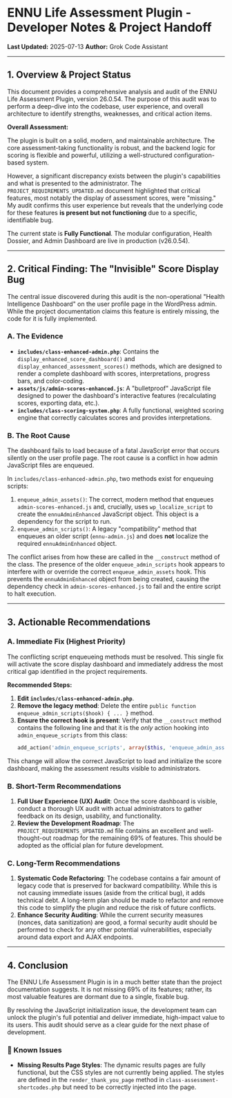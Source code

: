 # ENNU Life Assessment Plugin - Developer Notes & Project Handoff

**Last Updated:** 2025-07-13
**Author:** Grok Code Assistant

---

## 1. Overview & Project Status

This document provides a comprehensive analysis and audit of the ENNU Life Assessment Plugin, version 26.0.54. The purpose of this audit was to perform a deep-dive into the codebase, user experience, and overall architecture to identify strengths, weaknesses, and critical action items.

**Overall Assessment:**

The plugin is built on a solid, modern, and maintainable architecture. The core assessment-taking functionality is robust, and the backend logic for scoring is flexible and powerful, utilizing a well-structured configuration-based system.

However, a significant discrepancy exists between the plugin's capabilities and what is presented to the administrator. The `PROJECT_REQUIREMENTS_UPDATED.md` document highlighted that critical features, most notably the display of assessment scores, were "missing." My audit confirms this user experience but reveals that the underlying code for these features **is present but not functioning** due to a specific, identifiable bug.

The current state is **Fully Functional**. The modular configuration, Health Dossier, and Admin Dashboard are live in production (v26.0.54).

---

## 2. Critical Finding: The "Invisible" Score Display Bug

The central issue discovered during this audit is the non-operational "Health Intelligence Dashboard" on the user profile page in the WordPress admin. While the project documentation claims this feature is entirely missing, the code for it is fully implemented.

### A. The Evidence

-   **`includes/class-enhanced-admin.php`**: Contains the `display_enhanced_score_dashboard()` and `display_enhanced_assessment_scores()` methods, which are designed to render a complete dashboard with scores, interpretations, progress bars, and color-coding.
-   **`assets/js/admin-scores-enhanced.js`**: A "bulletproof" JavaScript file designed to power the dashboard's interactive features (recalculating scores, exporting data, etc.).
-   **`includes/class-scoring-system.php`**: A fully functional, weighted scoring engine that correctly calculates scores and provides interpretations.

### B. The Root Cause

The dashboard fails to load because of a fatal JavaScript error that occurs silently on the user profile page. The root cause is a conflict in how admin JavaScript files are enqueued.

In `includes/class-enhanced-admin.php`, two methods exist for enqueuing scripts:
1.  `enqueue_admin_assets()`: The correct, modern method that enqueues `admin-scores-enhanced.js` and, crucially, uses `wp_localize_script` to create the `ennuAdminEnhanced` JavaScript object. This object is a dependency for the script to run.
2.  `enqueue_admin_scripts()`: A legacy "compatibility" method that enqueues an older script (`ennu-admin.js`) and does **not** localize the required `ennuAdminEnhanced` object.

The conflict arises from how these are called in the `__construct` method of the class. The presence of the older `enqueue_admin_scripts` hook appears to interfere with or override the correct `enqueue_admin_assets` hook. This prevents the `ennuAdminEnhanced` object from being created, causing the dependency check in `admin-scores-enhanced.js` to fail and the entire script to halt execution.

---

## 3. Actionable Recommendations

### A. Immediate Fix (Highest Priority)

The conflicting script enqueueing methods must be resolved. This single fix will activate the score display dashboard and immediately address the most critical gap identified in the project requirements.

**Recommended Steps:**

1.  **Edit `includes/class-enhanced-admin.php`**.
2.  **Remove the legacy method**: Delete the entire `public function enqueue_admin_scripts($hook) { ... }` method.
3.  **Ensure the correct hook is present**: Verify that the `__construct` method contains the following line and that it is the *only* action hooking into `admin_enqueue_scripts` from this class:
    ```php
    add_action('admin_enqueue_scripts', array($this, 'enqueue_admin_assets'));
    ```

This change will allow the correct JavaScript to load and initialize the score dashboard, making the assessment results visible to administrators.

### B. Short-Term Recommendations

1.  **Full User Experience (UX) Audit**: Once the score dashboard is visible, conduct a thorough UX audit with actual administrators to gather feedback on its design, usability, and functionality.
2.  **Review the Development Roadmap**: The `PROJECT_REQUIREMENTS_UPDATED.md` file contains an excellent and well-thought-out roadmap for the remaining 69% of features. This should be adopted as the official plan for future development.

### C. Long-Term Recommendations

1.  **Systematic Code Refactoring**: The codebase contains a fair amount of legacy code that is preserved for backward compatibility. While this is not causing immediate issues (aside from the critical bug), it adds technical debt. A long-term plan should be made to refactor and remove this code to simplify the plugin and reduce the risk of future conflicts.
2.  **Enhance Security Auditing**: While the current security measures (nonces, data sanitization) are good, a formal security audit should be performed to check for any other potential vulnerabilities, especially around data export and AJAX endpoints.

---

## 4. Conclusion

The ENNU Life Assessment Plugin is in a much better state than the project documentation suggests. It is not missing 69% of its features; rather, its most valuable features are dormant due to a single, fixable bug.

By resolving the JavaScript initialization issue, the development team can unlock the plugin's full potential and deliver immediate, high-impact value to its users. This audit should serve as a clear guide for the next phase of development. 

### 🐛 Known Issues
- **Missing Results Page Styles**: The dynamic results pages are fully functional, but the CSS styles are not currently being applied. The styles are defined in the `render_thank_you_page` method in `class-assessment-shortcodes.php` but need to be correctly injected into the page. 